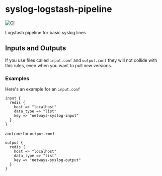 # syslog-logstash-pipeline

[![CI](https://github.com/widhalmt/syslog-logstash-pipeline/workflows/Logstash%20Syntax/badge.svg?event=push)](https://github.com/widhalmt/syslog-logstash-pipeline/actions?query=workflow%3A%22Logstash+Syntax%22)

Logstash pipeline for basic syslog lines

## Inputs and Outputs ##

If you use files called `input.conf` and `output.conf` they will not collide with this rules, even when you want to pull new versions.

### Examples ###

Here's an example for an `input.conf`

```
input {
  redis {
    host => "localhost"
    data_type => "list"
    key => "netways-syslog-input"
  }
}
```

and one for `output.conf`.

```
output {
  redis {
    host => "localhost"
    data_type => "list"
    key => "netways-syslog-output"
  }
}
```
